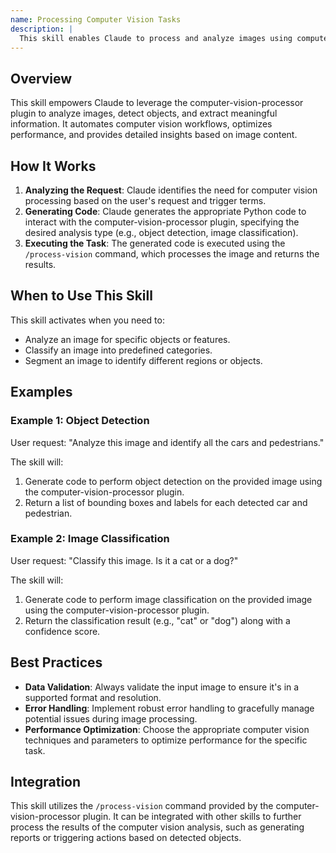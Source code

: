 ```yaml
---
name: Processing Computer Vision Tasks
description: |
  This skill enables Claude to process and analyze images using computer vision techniques. It's used to perform tasks such as object detection, image classification, and image segmentation. Use this skill when a user requests analysis of an image, asks for identification of objects within an image, or needs help with other computer vision related tasks. Trigger terms include "analyze image", "object detection", "image classification", "image segmentation", "computer vision", "process image", or when the user provides an image and asks for insights.
---
```


## Overview

This skill empowers Claude to leverage the computer-vision-processor plugin to analyze images, detect objects, and extract meaningful information. It automates computer vision workflows, optimizes performance, and provides detailed insights based on image content.

## How It Works

1. **Analyzing the Request**: Claude identifies the need for computer vision processing based on the user's request and trigger terms.
2. **Generating Code**: Claude generates the appropriate Python code to interact with the computer-vision-processor plugin, specifying the desired analysis type (e.g., object detection, image classification).
3. **Executing the Task**: The generated code is executed using the `/process-vision` command, which processes the image and returns the results.

## When to Use This Skill

This skill activates when you need to:
- Analyze an image for specific objects or features.
- Classify an image into predefined categories.
- Segment an image to identify different regions or objects.

## Examples

### Example 1: Object Detection

User request: "Analyze this image and identify all the cars and pedestrians."

The skill will:
1. Generate code to perform object detection on the provided image using the computer-vision-processor plugin.
2. Return a list of bounding boxes and labels for each detected car and pedestrian.

### Example 2: Image Classification

User request: "Classify this image. Is it a cat or a dog?"

The skill will:
1. Generate code to perform image classification on the provided image using the computer-vision-processor plugin.
2. Return the classification result (e.g., "cat" or "dog") along with a confidence score.

## Best Practices

- **Data Validation**: Always validate the input image to ensure it's in a supported format and resolution.
- **Error Handling**: Implement robust error handling to gracefully manage potential issues during image processing.
- **Performance Optimization**: Choose the appropriate computer vision techniques and parameters to optimize performance for the specific task.

## Integration

This skill utilizes the `/process-vision` command provided by the computer-vision-processor plugin. It can be integrated with other skills to further process the results of the computer vision analysis, such as generating reports or triggering actions based on detected objects.